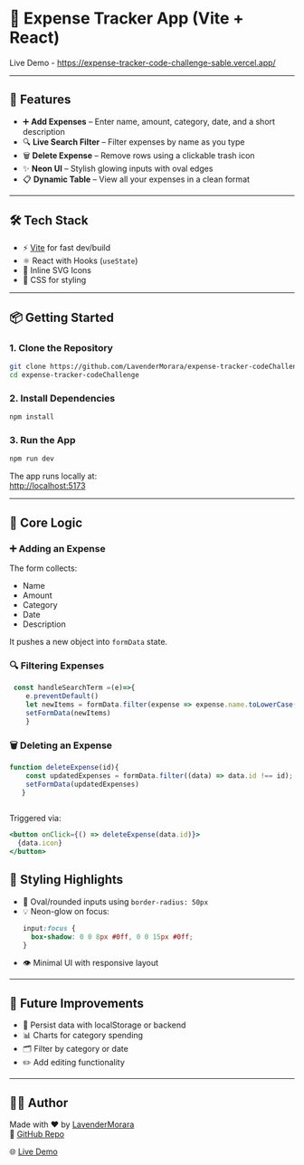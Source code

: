 

# 💼 Expense Tracker App (Vite + React)



Live Demo - https://expense-tracker-code-challenge-sable.vercel.app/

---

## 🚀 Features

- ➕ **Add Expenses** – Enter name, amount, category, date, and a short description
- 🔍 **Live Search Filter** – Filter expenses by name as you type
- 🗑️ **Delete Expense** – Remove rows using a clickable trash icon
- ✨ **Neon UI** – Stylish glowing inputs with oval edges
- 📋 **Dynamic Table** – View all your expenses in a clean format

---

## 🛠️ Tech Stack

- ⚡ [Vite](https://vitejs.dev/) for fast dev/build
- ⚛️ React with Hooks (`useState`)
- 🎨 Inline SVG Icons
- 🧼 CSS for styling

---

## 📦 Getting Started

### 1. Clone the Repository

```bash
git clone https://github.com/LavenderMorara/expense-tracker-codeChallenge.git
cd expense-tracker-codeChallenge
```

### 2. Install Dependencies

```bash
npm install
```

### 3. Run the App

```bash
npm run dev
```

The app runs locally at:  
[http://localhost:5173](http://localhost:5173)

---


## 🧠 Core Logic

### ➕ Adding an Expense

The form collects:
- Name
- Amount
- Category
- Date
- Description

It pushes a new object into `formData` state.

### 🔍 Filtering Expenses

```js
 const handleSearchTerm =(e)=>{
    e.preventDefault()
    let newItems = formData.filter(expense => expense.name.toLowerCase() === searchTerm.toLowerCase())
    setFormData(newItems)
    }
```

### 🗑️ Deleting an Expense

```js
function deleteExpense(id){
    const updatedExpenses = formData.filter((data) => data.id !== id);
    setFormData(updatedExpenses)
   }
 
```

Triggered via:

```jsx
<button onClick={() => deleteExpense(data.id)}>
  {data.icon}
</button>
```



## 🎨 Styling Highlights

- 🔵 Oval/rounded inputs using `border-radius: 50px`
- 💡 Neon-glow on focus:
  ```css
  input:focus {
    box-shadow: 0 0 8px #0ff, 0 0 15px #0ff;
  }
  ```
- 👁️ Minimal UI with responsive layout

---

## 🔧 Future Improvements

- 💾 Persist data with localStorage or backend
- 📊 Charts for category spending
- 🗂️ Filter by category or date
- ✏️ Add editing functionality

---

## 👩‍💻 Author

Made with ❤️ by [LavenderMorara](https://github.com/LavenderMorara)  
🔗 [GitHub Repo](https://github.com/LavenderMorara/expense-tracker-codeChallenge)

🌐 [Live Demo](https://expense-tracker-code-challenge-sable.vercel.app/)



